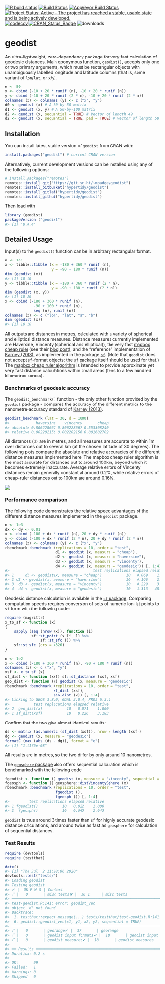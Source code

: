 <!-- README.md is generated from README.Rmd. Please edit that file -->

[![R build
status](https://github.com/hypertidy/geodist/workflows/R-CMD-check/badge.svg)](https://github.com/hypertidy/geodist/actions?query=workflow%3AR-CMD-check)
[![Build
Status](https://travis-ci.org/hypertidy/geodist.svg)](https://travis-ci.org/hypertidy/geodist)
[![AppVeyor Build
Status](https://ci.appveyor.com/api/projects/status/github/hypertidy/geodist?branch=master&svg=true)](https://ci.appveyor.com/project/hypertidy/geodist)
[![Project Status: Active – The project has reached a stable, usable
state and is being actively
developed.](http://www.repostatus.org/badges/latest/active.svg)](http://www.repostatus.org/#active)
[![codecov](https://codecov.io/gh/hypertidy/geodist/branch/master/graph/badge.svg)](https://codecov.io/gh/hypertidy/geodist)
[![CRAN\_Status\_Badge](http://www.r-pkg.org/badges/version/geodist)](http://cran.r-project.org/web/packages/geodist)
![downloads](http://cranlogs.r-pkg.org/badges/grand-total/geodist)

# geodist

An ultra-lightweight, zero-dependency package for very fast calculation
of geodesic distances. Main eponymous function, `geodist()`, accepts
only one or two primary arguments, which must be rectangular objects
with unambiguously labelled longitude and latitude columns (that is,
some variant of `lon`/`lat`, or `x`/`y`).

``` r
n <- 50
x <- cbind (-10 + 20 * runif (n), -10 + 20 * runif (n))
y <- cbind (-10 + 20 * runif (2 * n), -10 + 20 * runif (2 * n))
colnames (x) <- colnames (y) <- c ("x", "y")
d0 <- geodist (x) # A 50-by-50 matrix
d1 <- geodist (x, y) # A 50-by-100 matrix
d2 <- geodist (x, sequential = TRUE) # Vector of length 49
d2 <- geodist (x, sequential = TRUE, pad = TRUE) # Vector of length 50
```

## Installation

You can install latest stable version of `geodist` from CRAN with:

``` r
install.packages("geodist") # current CRAN version
```

Alternatively, current development versions can be installed using any
of the following options:

``` r
# install.packages("remotes")
remotes::install_git("https://git.sr.ht/~mpadge/geodist")
remotes::install_bitbucket("hypertidy/geodist")
remotes::install_gitlab("hypertidy/geodist")
remotes::install_github("hypertidy/geodist")
```

Then load with

``` r
library (geodist)
packageVersion ("geodist")
#> [1] '0.0.4'
```

## Detailed Usage

Input(s) to the `geodist()` function can be in arbitrary rectangular
format.

``` r
n <- 1e1
x <- tibble::tibble (x = -180 + 360 * runif (n),
                     y = -90 + 180 * runif (n))
dim (geodist (x))
#> [1] 10 10
y <- tibble::tibble (x = -180 + 360 * runif (2 * n),
                     y = -90 + 180 * runif (2 * n))
dim (geodist (x, y))
#> [1] 10 20
x <- cbind (-180 + 360 * runif (n),
             -90 + 100 * runif (n),
             seq (n), runif (n))
colnames (x) <- c ("lon", "lat", "a", "b")
dim (geodist (x))
#> [1] 10 10
```

All outputs are distances in metres, calculated with a variety of
spherical and elliptical distance measures. Distance measures currently
implemented are Haversine, Vincenty (spherical and elliptical)), the
very fast [mapbox cheap
ruler](https://github.com/mapbox/cheap-ruler-cpp/blob/master/include/mapbox/cheap_ruler.hpp)
(see their [blog
post](https://blog.mapbox.com/fast-geodesic-approximations-with-cheap-ruler-106f229ad016)),
and the “reference” implementation of [Karney
(2013)](https://link.springer.com/content/pdf/10.1007/s00190-012-0578-z.pdf),
as implemented in the package
[`sf`](https://cran.r-project.org/package=sf). (Note that `geodist` does
not accept [`sf`](https://cran.r-project.org/package=sf)-format objects;
the [`sf`](https://cran.r-project.org/package=sf) package itself should
be used for that.) The [mapbox cheap ruler
algorithm](https://github.com/mapbox/cheap-ruler-cpp) is intended to
provide approximate yet very fast distance calculations within small
areas (tens to a few hundred kilometres across).

### Benchmarks of geodesic accuracy

The `geodist_benchmark()` function - the only other function provided by
the `geodist` package - compares the accuracy of the different metrics
to the nanometre-accuracy standard of [Karney
(2013)](https://link.springer.com/content/pdf/10.1007/s00190-012-0578-z.pdf).

``` r
geodist_benchmark (lat = 30, d = 1000)
#>            haversine    vincenty       cheap
#> absolute 0.806228667 0.806228667 0.553308240
#> relative 0.002202156 0.002202156 0.001602702
```

All distances (`d)` are in metres, and all measures are accurate to
within 1m over distances out to several km (at the chosen latitude of 30
degrees). The following plots compare the absolute and relative
accuracies of the different distance measures implemented here. The
mapbox cheap ruler algorithm is the most accurate for distances out to
around 100km, beyond which it becomes extremely inaccurate. Average
relative errors of Vincenty distances remain generally constant at
around 0.2%, while relative errors of cheap-ruler distances out to 100km
are around 0.16%.

![](vignettes/fig1.png)

### Performance comparison

The following code demonstrates the relative speed advantages of the
different distance measures implemented in the `geodist` package.

``` r
n <- 1e3
dx <- dy <- 0.01
x <- cbind (-100 + dx * runif (n), 20 + dy * runif (n))
y <- cbind (-100 + dx * runif (2 * n), 20 + dy * runif (2 * n))
colnames (x) <- colnames (y) <- c ("x", "y")
rbenchmark::benchmark (replications = 10, order = "test",
                       d1 <- geodist (x, measure = "cheap"),
                       d2 <- geodist (x, measure = "haversine"),
                       d3 <- geodist (x, measure = "vincenty"),
                       d4 <- geodist (x, measure = "geodesic")) [, 1:4]
#>                                      test replications elapsed relative
#> 1     d1 <- geodist(x, measure = "cheap")           10   0.069    1.000
#> 2 d2 <- geodist(x, measure = "haversine")           10   0.168    2.435
#> 3  d3 <- geodist(x, measure = "vincenty")           10   0.229    3.319
#> 4  d4 <- geodist(x, measure = "geodesic")           10   3.313   48.014
```

Geodesic distance calculation is available in the [`sf`
package](https://cran.r-project.org/package=sf). Comparing computation
speeds requires conversion of sets of numeric lon-lat points to `sf`
form with the following code:

``` r
require (magrittr)
x_to_sf <- function (x)
{
    sapply (seq (nrow (x)), function (i)
            sf::st_point (x [i, ]) %>%
                sf::st_sfc ()) %>%
    sf::st_sfc (crs = 4326)
}
```

``` r
n <- 1e2
x <- cbind (-180 + 360 * runif (n), -90 + 180 * runif (n))
colnames (x) <- c ("x", "y")
xsf <- x_to_sf (x)
sf_dist <- function (xsf) sf::st_distance (xsf, xsf)
geo_dist <- function (x) geodist (x, measure = "geodesic")
rbenchmark::benchmark (replications = 10, order = "test",
                      sf_dist (xsf),
                      geo_dist (x)) [, 1:4]
#> Linking to GEOS 3.8.0, GDAL 3.0.4, PROJ 6.3.1
#>           test replications elapsed relative
#> 2  geo_dist(x)           10   0.071    1.000
#> 1 sf_dist(xsf)           10   0.226    3.183
```

Confirm that the two give almost identical results:

``` r
ds <- matrix (as.numeric (sf_dist (xsf)), nrow = length (xsf))
dg <- geodist (x, measure = "geodesic")
formatC (max (abs (ds - dg)), format = "e")
#> [1] "1.1176e-08"
```

All results are in metres, so the two differ by only around 10
nanometres.

The [`geosphere` package](https://cran.r-project.org/package=geosphere)
also offers sequential calculation which is benchmarked with the
following code:

``` r
fgeodist <- function () geodist (x, measure = "vincenty", sequential = TRUE)
fgeosph <- function () geosphere::distVincentySphere (x)
rbenchmark::benchmark (replications = 10, order = "test",
                       fgeodist (),
                       fgeosph ()) [, 1:4]
#>         test replications elapsed relative
#> 1 fgeodist()           10   0.022    1.000
#> 2  fgeosph()           10   0.045    2.045
```

`geodist` is thus around 3 times faster than `sf` for highly accurate
geodesic distance calculations, and around twice as fast as `geosphere`
for calculation of sequential distances.

### Test Results

``` r
require (devtools)
require (testthat)
```

``` r
date()
#> [1] "Thu Jul  2 11:28:06 2020"
devtools::test("tests/")
#> Loading geodist
#> Testing geodist
#> ✔ |  OK F W S | Context
#> ⠏ |   0       | misc tests✖ |  26 1     | misc tests
#> ────────────────────────────────────────────────────────────────────────────────
#> test-geodist.R:141: error: geodist_vec
#> object 'd' not found
#> Backtrace:
#>  1. testthat::expect_message(...) tests/testthat/test-geodist.R:141:15
#>  6. geodist::geodist_vec(x1, y1, x2, y2, sequential = TRUE)
#> ────────────────────────────────────────────────────────────────────────────────
#> ⠏ |   0       | georange✔ |  37       | georange
#> ⠏ |   0       | geodist input formats✔ |  18       | geodist input formats
#> ⠏ |   0       | geodist measures✔ |  18       | geodist measures
#> 
#> ══ Results ═════════════════════════════════════════════════════════════════════
#> Duration: 0.2 s
#> 
#> OK:       99
#> Failed:   1
#> Warnings: 0
#> Skipped:  0
```

